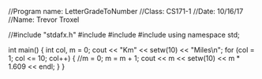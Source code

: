 //Program name: LetterGradeToNumber
//Class: CS171-1
//Date: 10/16/17
//Name: Trevor Troxel

//#include "stdafx.h"
#include <iostream>
#include <string>
#include <iomanip>
using namespace std;

int main()
{
	int col, m = 0;
	cout << "Km" << setw(10) << "Miles\n";
	for (col = 1; col <= 10; col++)
	{
		//m = 0;
		m = m + 1;
		cout << m << setw(10) << m * 1.609 << endl;
	}
}

